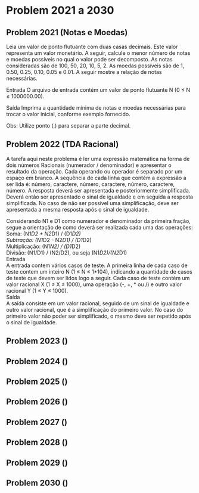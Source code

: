 # Problem 2021 a 2030

## Problem 2021 (Notas e Moedas)

Leia um valor de ponto flutuante com duas casas decimais. Este valor representa um valor monetário. A seguir, calcule o menor número de notas e moedas possíveis no qual o valor pode ser decomposto. As notas consideradas são de 100, 50, 20, 10, 5, 2. As moedas possíveis são de 1, 0.50, 0.25, 0.10, 0.05 e 0.01. A seguir mostre a relação de notas necessárias.

Entrada
O arquivo de entrada contém um valor de ponto flutuante N (0 ≤ N ≤ 1000000.00).

Saída
Imprima a quantidade mínima de notas e moedas necessárias para trocar o valor inicial, conforme exemplo fornecido.

Obs: Utilize ponto (.) para separar a parte decimal.

## Problem 2022 (TDA Racional)

A tarefa aqui neste problema é ler uma expressão matemática na forma de dois números Racionais (numerador / denominador) e apresentar o resultado da operação. Cada operando ou operador é separado por um espaço em branco. A sequência de cada linha que contém a expressão a ser lida é: número, caractere, número, caractere, número, caractere, número. A resposta deverá ser apresentada e posteriormente simplificada. Deverá então ser apresentado o sinal de igualdade e em seguida a resposta simplificada. No caso de não ser possível uma simplificação, deve ser apresentada a mesma resposta após o sinal de igualdade.<br>

Considerando N1 e D1 como numerador e denominador da primeira fração, segue a orientação de como deverá ser realizada cada uma das operações:<br>
Soma: (N1*D2 + N2*D1) / (D1*D2)<br>
Subtração: (N1*D2 - N2*D1) / (D1*D2)<br>
Multiplicação: (N1*N2) / (D1*D2)<br>
Divisão: (N1/D1) / (N2/D2), ou seja (N1*D2)/(N2*D1)<br>
Entrada<br>
A entrada contem vários casos de teste. A primeira linha de cada caso de teste contem um inteiro N (1 ≤ N ≤ 1*104), indicando a quantidade de casos de teste que devem ser lidos logo a seguir. Cada caso de teste contém um valor racional X (1 ≤ X ≤ 1000), uma operação (-, +, * ou /) e outro valor racional Y (1 ≤ Y ≤ 1000).<br>
Saída<br>
A saída consiste em um valor racional, seguido de um sinal de igualdade e outro valor racional, que é a simplificação do primeiro valor. No caso do primeiro valor não poder ser simplificado, o mesmo deve ser repetido após o sinal de igualdade.

## Problem 2023 ()

## Problem 2024 ()

## Problem 2025 ()

## Problem 2026 ()

## Problem 2027 ()

## Problem 2028 ()

## Problem 2029 ()

## Problem 2030 ()
